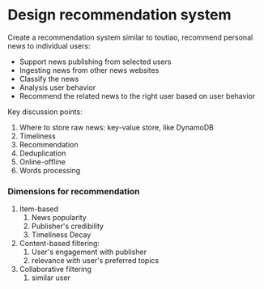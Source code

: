 # Design recommendation system

Create a recommendation system similar to toutiao, recommend personal news to individual users:

*   Support news publishing from selected users
*   Ingesting news from other news websites 
*   Classify the news 
*   Analysis user behavior
*   Recommend the related news to the right user based on user behavior

Key discussion points:

1.   Where to store raw news: key-value store, like DynamoDB
2.   Timeliness
3.   Recommendation
4.   Deduplication
5.   Online-offline
6.   Words processing



### Dimensions for recommendation

1.   Item-based
     1.   News popularity
     2.   Publisher's credibility
     3.   Timeliness Decay
2.   Content-based filtering:
     1.   User's engagement with publisher
     2.   relevance with user's preferred topics
3.   Collaborative filtering
     1.   similar user